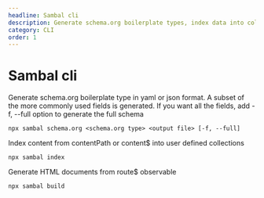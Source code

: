 ```yaml
---
headline: Sambal cli
description: Generate schema.org boilerplate types, index data into collections, generate HTML documents
category: CLI
order: 1
---
```


# Sambal cli

Generate schema.org boilerplate type in yaml or json format.  A subset of the more commonly used fields is generated.  If you want all the fields, add -f, --full option to generate the full schema

```ShellSession
npx sambal schema.org <schema.org type> <output file> [-f, --full]
```

Index content from contentPath or content$ into user defined collections

```ShellSession
npx sambal index
```

Generate HTML documents from route$ observable

```ShellSession
npx sambal build
```